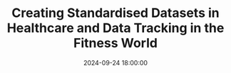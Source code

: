 ---
title: "Creating Standardised Datasets in Healthcare and Data Tracking in the Fitness World"
description: 
date: 2024-09-24 18:00:00
speakers:
attendance: 10
---